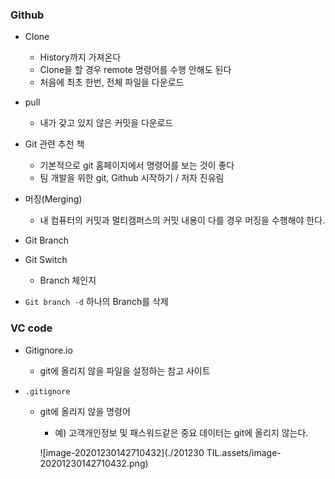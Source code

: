 ### Github

* Clone
  * History까지 가져온다
  * Clone을 할 경우 remote 명령어를 수행 안해도 된다
  * 처음에 최초 한번, 전체 파일을 다운로드

* pull
  * 내가 갖고 있지 않은 커밋을 다운로드
* Git 관련 추천 책
  * 기본적으로 git 홈페이지에서 명령어를 보는 것이 좋다
  * 팀 개발을 위한 git, Github 시작하기 / 저자 진유림
* 머징(Merging)
  * 내 컴퓨터의 커밋과 멀티캠퍼스의 커밋 내용이 다를 경우 머징을 수행해야 한다.

* Git Branch
* Git Switch
  * Branch 체인지

* `Git branch -d` 하나의 Branch를 삭제



### VC code

* Gitignore.io
  
  * git에 올리지 않을 파일을 설정하는 참고 사이트
* `.gitignore`
  * git에 올리지 않을 명령어
    
    * 예) 고객개인정보 및 패스워드같은 중요 데이터는 git에 올리지 않는다.
    
    ![image-20201230142710432](./201230 TIL.assets/image-20201230142710432.png)
